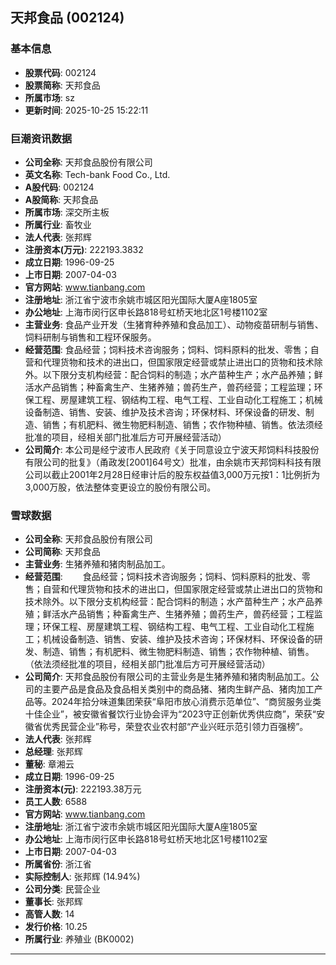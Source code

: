 ## 天邦食品 (002124)

### 基本信息

- **股票代码**: 002124
- **股票简称**: 天邦食品
- **所属市场**: sz
- **更新时间**: 2025-10-25 15:22:11

### 巨潮资讯数据

- **公司全称**: 天邦食品股份有限公司
- **英文名称**: Tech-bank Food Co., Ltd.
- **A股代码**: 002124
- **A股简称**: 天邦食品
- **所属市场**: 深交所主板
- **所属行业**: 畜牧业
- **法人代表**: 张邦辉
- **注册资本(万元)**: 222193.3832
- **成立日期**: 1996-09-25
- **上市日期**: 2007-04-03
- **官方网站**: www.tianbang.com
- **注册地址**: 浙江省宁波市余姚市城区阳光国际大厦A座1805室
- **办公地址**: 上海市闵行区申长路818号虹桥天地北区1号楼1102室
- **主营业务**: 食品产业开发（生猪育种养殖和食品加工）、动物疫苗研制与销售、饲料研制与销售和工程环保服务。
- **经营范围**: 食品经营；饲料技术咨询服务；饲料、饲料原料的批发、零售；自营和代理货物和技术的进出口，但国家限定经营或禁止进出口的货物和技术除外。以下限分支机构经营：配合饲料的制造；水产苗种生产；水产品养殖；鲜活水产品销售；种畜禽生产、生猪养殖；兽药生产，兽药经营；工程监理；环保工程、房屋建筑工程、钢结构工程、电气工程、工业自动化工程施工；机械设备制造、销售、安装、维护及技术咨询；环保材料、环保设备的研发、制造、销售；有机肥料、微生物肥料制造、销售；农作物种植、销售。依法须经批准的项目，经相关部门批准后方可开展经营活动）
- **公司简介**: 本公司是经宁波市人民政府《关于同意设立宁波天邦饲料科技股份有限公司的批复》（甬政发[2001]64号文）批准，由余姚市天邦饲料科技有限公司以截止2001年2月28日经审计后的股东权益值3,000万元按1：1比例折为3,000万股，依法整体变更设立的股份有限公司。

### 雪球数据

- **公司全称**: 天邦食品股份有限公司
- **公司简称**: 天邦食品
- **主营业务**: 生猪养殖和猪肉制品加工。
- **经营范围**: 　　食品经营；饲料技术咨询服务；饲料、饲料原料的批发、零售；自营和代理货物和技术的进出口，但国家限定经营或禁止进出口的货物和技术除外。以下限分支机构经营：配合饲料的制造；水产苗种生产；水产品养殖；鲜活水产品销售；种畜禽生产、生猪养殖；兽药生产，兽药经营；工程监理；环保工程、房屋建筑工程、钢结构工程、电气工程、工业自动化工程施工；机械设备制造、销售、安装、维护及技术咨询；环保材料、环保设备的研发、制造、销售；有机肥料、微生物肥料制造、销售；农作物种植、销售。（依法须经批准的项目，经相关部门批准后方可开展经营活动）
- **公司简介**: 天邦食品股份有限公司的主营业务是生猪养殖和猪肉制品加工。公司的主要产品是食品及食品相关类别中的商品猪、猪肉生鲜产品、猪肉加工产品等。2024年拾分味道集团荣获“阜阳市放心消费示范单位”、“商贸服务业类十佳企业”，被安徽省餐饮行业协会评为“2023守正创新优秀供应商”，荣获“安徽省优秀民营企业”称号，荣登农业农村部“产业兴旺示范引领力百强榜”。
- **法人代表**: 张邦辉
- **总经理**: 张邦辉
- **董秘**: 章湘云
- **成立日期**: 1996-09-25
- **注册资本(元)**: 222193.38万元
- **员工人数**: 6588
- **官方网站**: www.tianbang.com
- **注册地址**: 浙江省宁波市余姚市城区阳光国际大厦A座1805室
- **办公地址**: 上海市闵行区申长路818号虹桥天地北区1号楼1102室
- **上市日期**: 2007-04-03
- **所属省份**: 浙江省
- **实际控制人**: 张邦辉 (14.94%)
- **公司分类**: 民营企业
- **董事长**: 张邦辉
- **高管人数**: 14
- **发行价格**: 10.25
- **所属行业**: 养殖业 (BK0002)

---